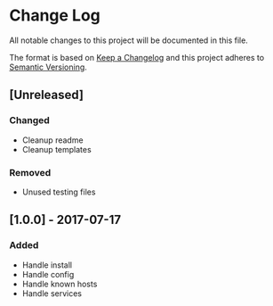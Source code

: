 # Change Log
All notable changes to this project will be documented in this file.

The format is based on [Keep a Changelog](http://keepachangelog.com/)
and this project adheres to [Semantic Versioning](http://semver.org/).

## [Unreleased]
### Changed
- Cleanup readme
- Cleanup templates

### Removed
- Unused testing files

## [1.0.0] - 2017-07-17
### Added
- Handle install
- Handle config
- Handle known hosts
- Handle services
